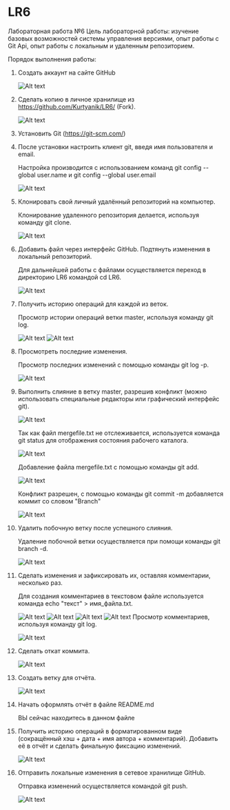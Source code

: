 # LR6

Лабораторная работа №6
Цель лабораторной работы: изучение базовых возможностей системы управления версиями, опыт работы с Git Api, опыт работы с локальным и удаленным репозиторием.

Порядок выполнения работы:

1. Создать аккаунт на сайте GitHub

   ![Alt text](image.png)

2. Сделать копию в личное хранилище из https://github.com/Kurtyanik/LR6/ (Fork).

   ![Alt text](image-1.png)

3. Установить Git (https://git-scm.com/)

4. После установки настроить клиент git, введя имя пользователя и email.

   Настройка производится с использованием команд git config --global user.name и git config --global user.email

   ![Alt text](image-2.png)

5. Клонировать свой личный удалённый репозиторий на компьютер.

   Клонирование удаленного репозитория делается, используя команду git clone.

   ![Alt text](image-3.png)

6. Добавить файл через интерфейс GitHub. Подтянуть изменения в локальный репозиторий.

   Для дальнейшей работы с файлами осуществляется переход в директорию LR6 командой cd LR6.

   ![Alt text](image-4.png)

7. Получить историю операций для каждой из веток.

   Просмотр истории операций ветки master, используя команду git log.

   ![Alt text](image-5.png)
   ![Alt text](image-6.png)

8. Просмотреть последние изменения.

   Просмотр последних изменений с помощью команды git log -p.

   ![Alt text](image-7.png)

9. Выполнить слияние в ветку master, разрешив конфликт (можно использовать специальные редакторы или графический интерфейс git).

   ![Alt text](image-8.png)

   Так как файл mergefile.txt не отслеживается, используется команда git status для отображения состояния рабочего каталога.

   ![Alt text](image-9.png)

   Добавление файла mergefile.txt с помощью команды git add.

   ![Alt text](image-10.png)

   Конфликт разрешен, с помощью команды git commit -m добавляется коммит со словом "Branch"

   ![Alt text](image-11.png)

10. Удалить побочную ветку после успешного слияния.

    Удаление побочной ветки осуществляется при помощи команды git branch -d.

    ![Alt text](image-12.png)

11. Сделать изменения и зафиксировать их, оставляя комментарии, несколько раз.

    Для создания комментариев в текстовом файле используется команда echo "текст" > имя_файла.txt.

    ![Alt text](image-13.png)
    ![Alt text](image-14.png)
    ![Alt text](image-15.png)
    ![Alt text](image-16.png)
    Просмотр комментариев, используя команду git log.

    ![Alt text](image-17.png)

12. Сделать откат коммита.

    ![Alt text](image-18.png)

13. Создать ветку для отчёта.

    ![Alt text](image-19.png)

14. Начать оформлять отчёт в файле README.md

    ВЫ сейчас находитесь в данном файле

15. Получить историю операций в форматированном виде (сокращённый хэш + дата + имя автора + комментарий). Добавить её в отчёт и сделать финальную фиксацию изменений.

    ![Alt text](image-20.png)

16. Отправить локальные изменения в сетевое хранилище GitHub.

    Отправка изменений осуществляется командой git push.

    ![Alt text](image-21.png)
